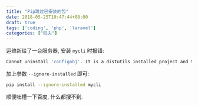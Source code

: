 ```yaml
---
title: "Pip跳过已安装的包"
date: 2018-05-25T10:47:44+08:00
draft: true
tags: ['coding', 'php', 'laravel']
categories: ["码夫"]  
---
```


运维新给了一台服务器, 安装 `mycli` 时报错:

```bash
Cannot uninstall 'configobj'. It is a distutils installed project and thus we cannot accurately determine which files belong to it which would lead to only a partial uninstall.
```

加上参数 `--ignore-installed` 即可:

```bash
pip install --ignore-installed mycli
```

顺便吐槽一下百度, 什么都搜不到.
<!--more-->